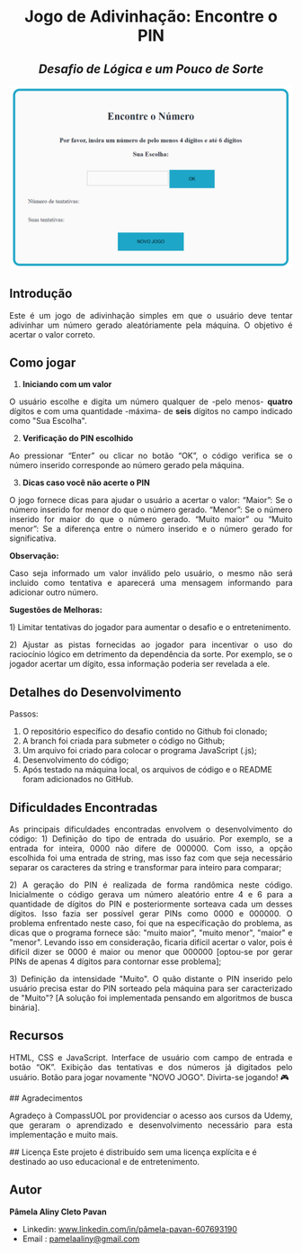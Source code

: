 <h1 align="center"> Jogo de Adivinhação: Encontre o PIN </h1>

<h2 align="center"> <i>Desafio de Lógica e um Pouco de Sorte</i></h2>

![Jogo|Encontre o PIN](Jogo_Encontre_o_PIN.png)

## Introdução
<p align="justify">
Este é um jogo de adivinhação simples em que o usuário deve tentar adivinhar um número gerado aleatóriamente pela máquina. O objetivo é acertar o valor correto.
</p>

## Como jogar
1) **Iniciando com um valor**
<p align="justify">
O usuário escolhe e digita um número qualquer de -pelo menos- <strong>quatro</strong> dígitos e com uma quantidade -máxima- de <strong>seis</strong> dígitos no campo indicado como "Sua Escolha".
</p>

2) **Verificação do PIN escolhido**
<p align="justify">
Ao pressionar “Enter” ou clicar no botão “OK”, o código verifica se o número inserido corresponde ao número gerado pela máquina.
</p>

3) **Dicas caso você não acerte o PIN**
<p align="justify">
O jogo fornece dicas para ajudar o usuário a acertar o valor:
“Maior”: Se o número inserido for menor do que o número gerado.
“Menor”: Se o número inserido for maior do que o número gerado.
“Muito maior” ou “Muito menor”: Se a diferença entre o número inserido e o número gerado for significativa.
</p>

 **Observação:**
 <p align="justify">
Caso seja informado um valor inválido pelo usuário, o mesmo não será incluido como tentativa e aparecerá uma mensagem informando para adicionar outro número.
 </p>
 
**Sugestões de Melhoras:**
<p align="justify">
1) Limitar tentativas do jogador para aumentar o desafio e o entretenimento.
</p>
<p align="justify">
2) Ajustar as pistas fornecidas ao jogador para incentivar o uso do raciocínio lógico em detrimento da dependência da sorte. Por exemplo, se o jogador acertar um dígito, essa informação poderia ser revelada a ele.
</p>

## Detalhes do Desenvolvimento
Passos:

1) O repositório específico do desafio contido no Github foi clonado;
2) A branch foi criada para submeter o código no Github;
3) Um arquivo foi criado para colocar o programa JavaScript (.js);
4) Desenvolvimento do código;
5) Após testado na máquina local, os arquivos de código e o README foram adicionados no GitHub.


## Dificuldades Encontradas
<p align="justify">
As principais dificuldades encontradas envolvem o desenvolvimento do código:
1) Definição do tipo de entrada do usuário. Por exemplo, se a entrada for inteira, 0000 não difere de 000000. Com isso, a opção escolhida foi uma entrada de string, mas isso faz com que seja necessário separar os caracteres da string e transformar para inteiro para comparar;
</p>
<p align="justify">
2) A geração do PIN é realizada de forma randômica neste código. Inicialmente o código gerava um número aleatório entre 4 e 6 para a quantidade de dígitos do PIN e posteriormente sorteava cada um desses dígitos. Isso fazia ser possível gerar PINs como 0000 e 000000. O problema enfrentado neste caso, foi que na específicação do problema, as dicas que o programa fornece são: "muito maior", "muito menor", "maior" e "menor". Levando isso em consideração, ficaria difícil acertar o valor, pois é difícil dizer se 0000 é maior ou menor que 000000 [optou-se por gerar PINs de apenas 4 dígitos para contornar esse problema];
</p>
<p align="justify">
3) Definição da intensidade "Muito". O quão distante o PIN inserido pelo usuário precisa estar do PIN sorteado pela máquina para ser caracterizado de "Muito"? [A solução foi implementada pensando em algoritmos de busca binária].
</p>

## Recursos
<p align="justify">
HTML, CSS e JavaScript.
Interface de usuário com campo de entrada e botão “OK”.
Exibição das tentativas e dos números já digitados pelo usuário.
Botão para jogar novamente "NOVO JOGO". 
Divirta-se jogando! 🎮
</p>
## Agradecimentos
<p align="justify">
Agradeço à CompassUOL por providenciar o acesso aos cursos da Udemy, que geraram o aprendizado e desenvolvimento necessário para esta implementação e muito mais.
</p>
## Licença
Este projeto é distribuído sem uma licença explícita e é destinado ao uso educacional e de entretenimento.
</p>

## Autor
**Pâmela Aliny Cleto Pavan**
- Linkedin: www.linkedin.com/in/pâmela-pavan-607693190 
- Email : pamelaaliny@gmail.com
